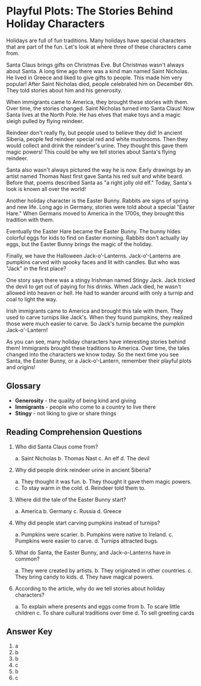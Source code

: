 # Playful Plots: The Stories Behind Holiday Characters

Holidays are full of fun traditions. Many holidays have special characters that are part of the fun. Let's look at where three of these characters came from. 

Santa Claus brings gifts on Christmas Eve. But Christmas wasn't always about Santa. A long time ago there was a kind man named Saint Nicholas. He lived in Greece and liked to give gifts to people. This made him very popular! After Saint Nicholas died, people celebrated him on December 6th. They told stories about him and his generosity. 

When immigrants came to America, they brought these stories with them. Over time, the stories changed. Saint Nicholas turned into Santa Claus! Now Santa lives at the North Pole. He has elves that make toys and a magic sleigh pulled by flying reindeer. 

Reindeer don't really fly, but people used to believe they did! In ancient Siberia, people fed reindeer special red and white mushrooms. Then they would collect and drink the reindeer's urine. They thought this gave them magic powers! This could be why we tell stories about Santa's flying reindeer.

Santa also wasn't always pictured the way he is now. Early drawings by an artist named Thomas Nast first gave Santa his red suit and white beard. Before that, poems described Santa as "a right jolly old elf." Today, Santa's look is known all over the world!

Another holiday character is the Easter Bunny. Rabbits are signs of spring and new life. Long ago in Germany, stories were told about a special "Easter Hare." When Germans moved to America in the 1700s, they brought this tradition with them. 

Eventually the Easter Hare became the Easter Bunny. The bunny hides colorful eggs for kids to find on Easter morning. Rabbits don't actually lay eggs, but the Easter Bunny brings the magic of the holiday.

Finally, we have the Halloween Jack-o’-Lanterns. Jack-o’-Lanterns are pumpkins carved with spooky faces and lit with candles. But who was "Jack" in the first place?

One story says there was a stingy Irishman named Stingy Jack. Jack tricked the devil to get out of paying for his drinks. When Jack died, he wasn't allowed into heaven or hell. He had to wander around with only a turnip and coal to light the way. 

Irish immigrants came to America and brought this tale with them. They used to carve turnips like Jack's. When they found pumpkins, they realized those were much easier to carve. So Jack's turnip became the pumpkin Jack-o'-Lantern!

As you can see, many holiday characters have interesting stories behind them! Immigrants brought these traditions to America. Over time, the tales changed into the characters we know today. So the next time you see Santa, the Easter Bunny, or a Jack-o’-Lantern, remember their playful plots and origins!

## Glossary

- **Generosity** - the quality of being kind and giving
- **Immigrants** - people who come to a country to live there
- **Stingy** - not liking to give or share things

## Reading Comprehension Questions

1. Who did Santa Claus come from?

   a. Saint Nicholas
   b. Thomas Nast
   c. An elf
   d. The devil
   
2. Why did people drink reindeer urine in ancient Siberia?

   a. They thought it was fun.
   b. They thought it gave them magic powers. 
   c. To stay warm in the cold.
   d. Reindeer told them to.

3. Where did the tale of the Easter Bunny start?

   a. America
   b. Germany 
   c. Russia
   d. Greece
   
4. Why did people start carving pumpkins instead of turnips?

   a. Pumpkins were scarier.
   b. Pumpkins were native to Ireland.
   c. Pumpkins were easier to carve.
   d. Turnips attracted bugs.
   
5. What do Santa, the Easter Bunny, and Jack-o-Lanterns have in common?

   a. They were created by artists.
   b. They originated in other countries.
   c. They bring candy to kids. 
   d. They have magical powers.

6. According to the article, why do we tell stories about holiday characters?

   a. To explain where presents and eggs come from
   b. To scare little children
   c. To share cultural traditions over time
   d. To sell greeting cards

## Answer Key

1. a
2. b
3. b  
4. c
5. b
6. c
